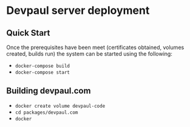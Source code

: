 # Devpaul server deployment

## Quick Start

Once the prerequisites have been meet (certificates obtained, volumes created, builds run) the system can be started using the following:

* `docker-compose build`
* `docker-compose start`

## Building devpaul.com

* `docker create volume devpaul-code`
* `cd packages/devpaul.com`
* `docker`
